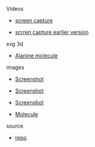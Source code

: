
Videos

* [screen capture](v0.2%20screen%20video-SVG%203D%20Test%20-%20Chromium-1.ogg)

* [scrren capture earlier version](screen%20video-SVG%203D%20Test%20-%20Chromium-1.ogg)


svg 3d 

* [Alanine molecule](alanine.xml)


images

* [Screenshot](v0.2%20Screenshot-SVG%203D%20Test%20-%20Chromium-1.png)

* [Screenshot](Screenshot-SVG%203D%20Test%20-%20Chromium-1.png)

* [Screenshot](Screenshot.jpg)

* [Molecule](alanine_molecule%20screenshot.png)


source

* [repo](https://github.com/splace/JS3D/)

